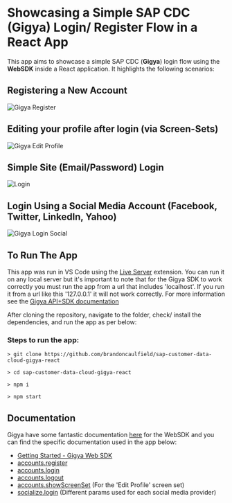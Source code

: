 # Showcasing a Simple SAP CDC (Gigya) Login/ Register Flow in a React App

This app aims to showcase a simple SAP CDC (**Gigya**) login flow using the **WebSDK** inside a React application. It highlights the following scenarios:

## Registering a New Account

![Gigya Register](https://user-images.githubusercontent.com/19891236/98576182-1bbfa680-22b2-11eb-9b89-3a23e65230b6.gif)

## Editing your profile after login (via Screen-Sets)

![Gigya Edit Profile](https://user-images.githubusercontent.com/19891236/98576225-2bd78600-22b2-11eb-986a-352c5210fa12.gif)

## Simple Site (Email/Password) Login

![Login](https://user-images.githubusercontent.com/19891236/98576260-34c85780-22b2-11eb-8c04-b60aeae6b271.gif)

## Login Using a Social Media Account (Facebook, Twitter, LinkedIn, Yahoo)

![Gigya Login Social](https://user-images.githubusercontent.com/19891236/98576292-3d209280-22b2-11eb-9f9a-74c08a91e202.gif)

## To Run The App

This app was run in VS Code using the [Live Server](https://marketplace.visualstudio.com/items?itemName=ritwickdey.LiveServer) extension. You can run it on any local server but it's important to note that for the Gigya SDK to work correctly you must run the app from a url that includes 'localhost'. If you run it from a url like this '127.0.0.1' it will not work correctly. For more information see the [Gigya API+SDK documentation](https://developers.gigya.com/display/GD/APIs+and+SDKs)

After cloning the repository, navigate to the folder, check/ install the dependencies, and run the app as per below:

### **Steps to run the app**:

```console
> git clone https://github.com/brandoncaulfield/sap-customer-data-cloud-gigya-react

> cd sap-customer-data-cloud-gigya-react

> npm i

> npm start
```

## Documentation

Gigya have some fantastic documentation [here](https://developers.gigya.com/) for the WebSDK and you can find the specific documentation used in the app below:

- [Getting Started - Gigya Web SDK](https://developers.gigya.com/display/GD/Web+SDK)
- [accounts.register](https://developers.gigya.com/display/GD/accounts.register+JS)
- [accounts.login](https://developers.gigya.com/display/GD/accounts.login+JS)
- [accounts.logout](https://developers.gigya.com/display/GD/accounts.logout+JS)
- [accounts.showScreenSet](https://developers.gigya.com/display/GD/accounts.showScreenSet+JS) (For the 'Edit Profile' screen set)
- [socialize.login](https://developers.gigya.com/display/GD/socialize.login+JS) (Different params used for each social media provider)
